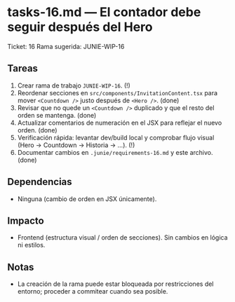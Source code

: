 # tasks-16.md — El contador debe seguir después del Hero

Ticket: 16
Rama sugerida: JUNIE-WIP-16

## Tareas
1. Crear rama de trabajo `JUNIE-WIP-16`. (!)
2. Reordenar secciones en `src/components/InvitationContent.tsx` para mover `<Countdown />` justo después de `<Hero />`. (done)
3. Revisar que no quede un `<Countdown />` duplicado y que el resto del orden se mantenga. (done)
4. Actualizar comentarios de numeración en el JSX para reflejar el nuevo orden. (done)
5. Verificación rápida: levantar dev/build local y comprobar flujo visual (Hero → Countdown → Historia → …). (!)
6. Documentar cambios en `.junie/requirements-16.md` y este archivo. (done)

## Dependencias
- Ninguna (cambio de orden en JSX únicamente).

## Impacto
- Frontend (estructura visual / orden de secciones). Sin cambios en lógica ni estilos.

## Notas
- La creación de la rama puede estar bloqueada por restricciones del entorno; proceder a commitear cuando sea posible.

